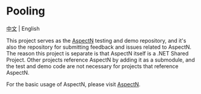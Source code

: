 # Pooling

[中文](README.md) | English

This project serves as the [AspectN](https://github.com/inversionhourglass/Shared.Cecil.AspectN) testing and demo repository, and it's also the repository for submitting feedback and issues related to AspectN. The reason this project is separate is that AspectN itself is a .NET Shared Project. Other projects reference AspectN by adding it as a submodule, and the test and demo code are not necessary for projects that reference AspectN.

For the basic usage of AspectN, please visit [AspectN](https://github.com/inversionhourglass/Shared.Cecil.AspectN).
